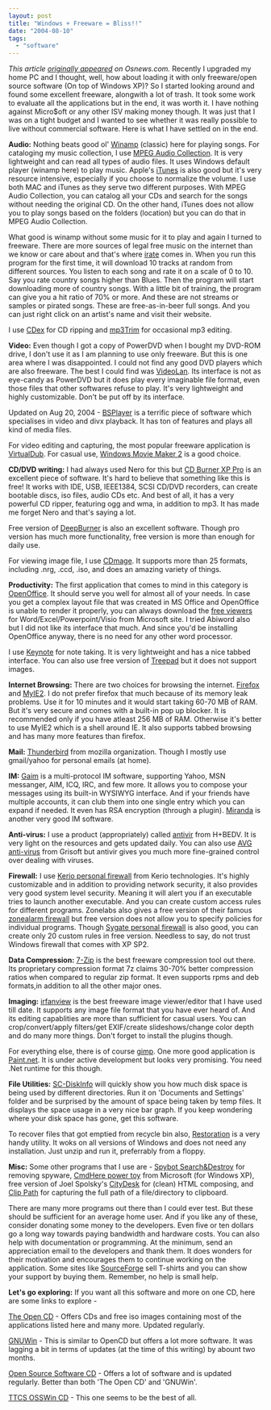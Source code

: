 ```yaml
---
layout: post
title: "Windows + Freeware = Bliss!!"
date: "2004-08-10"
tags: 
  - "software"
---
```


_This article [originally appeared](http://www.osnews.com/story.php?news_id=8072) on Osnews.com._ Recently I upgraded my home PC and I thought, well, how about loading it with only freeware/open source software (On top of Windows XP)? So I started looking around and found some excellent freeware, alongwith a lot of trash. It took some work to evaluate all the applications but in the end, it was worth it. I have nothing against Micro$oft or any other ISV making money though. It was just that I was on a tight budget and I wanted to see whether it was really possible to live without commercial software. Here is what I have settled on in the end.

**Audio:** Nothing beats good ol' [Winamp](http://www.winamp.com) (classic) here for playing songs. For cataloging my music collection, I use [MPEG Audio Collection](http://mac.sourceforge.net/). It is very lightweight and can read all types of audio files. It uses Windows default player (winamp here) to play music. Apple's [iTunes](http://www.apple.com/itunes/) is also good but it's very resource intensive, especially if you choose to normalize the volume. I use both MAC and iTunes as they serve two different purposes. With MPEG Audio Collection, you can catalog all your CDs and search for the songs without needing the original CD. On the other hand, iTunes does not allow you to play songs based on the folders (location) but you can do that in MPEG Audio Collection.

What good is winamp without some music for it to play and again I turned to freeware. There are more sources of legal free music on the internet than we know or care about and that's where [irate](http://irate.sourceforge.net/) comes in. When you run this program for the first time, it will download 10 tracks at random from different sources. You listen to each song and rate it on a scale of 0 to 10. Say you rate country songs higher than Blues. Then the program will start downloading more of country songs. With a little bit of training, the program can give you a hit ratio of 70% or more. And these are not streams or samples or pirated songs. These are free-as-in-beer full songs. And you can just right click on an artist's name and visit their website.

I use [CDex](http://www.cdex.n3.net/) for CD ripping and [mp3Trim](http://www.logiccell.com/~mp3trim/) for occasional mp3 editing.

**Video:** Even though I got a copy of PowerDVD when I bought my DVD-ROM drive, I don't use it as I am planning to use only freeware. But this is one area where I was disappointed. I could not find any good DVD players which are also freeware. The best I could find was [VideoLan](http://www.videolan.org/). Its interface is not as eye-candy as PowerDVD but it does play every imaginable file format, even those files that other softwares refuse to play. It's very lightweight and highly customizable. Don't be put off by its interface.

Updated on Aug 20, 2004 - [BSPlayer](http://bsplayer.com/) is a terrific piece of software which specialises in video and divx playback. It has ton of features and plays all kind of media files.

For video editing and capturing, the most popular freeware application is [VirtualDub](http://www.virtualdub.org/). For casual use, [Windows Movie Maker 2](http://www.microsoft.com/windowsxp/using/moviemaker/default.mspx) is a good choice.

**CD/DVD writing:** I had always used Nero for this but [CD Burner XP Pro](http://www.cdburnerxp.se/) is an excellent piece of software. It's hard to believe that something like this is free! It works with IDE, USB, IEEE1384, SCSI CD/DVD recorders, can create bootable discs, iso files, audio CDs etc. And best of all, it has a very powerful CD ripper, featuring ogg and wma, in addition to mp3. It has made me forget Nero and that's saying a lot.

Free version of [DeepBurner](http://www.deepburner.com/) is also an excellent software. Though pro version has much more functionality, free version is more than enough for daily use.

For viewing image file, I use [CDmage](http://cdmage.orcon.net.nz/frames.html). It supports more than 25 formats, including .nrg, .ccd, .iso, and does an amazing variety of things.

**Productivity:** The first application that comes to mind in this category is [OpenOffice](http://www.openoffice.org/). It should serve you well for almost all of your needs. In case you get a complex layout file that was created in MS Office and OpenOffice is unable to render it properly, you can always download the [free viewers](http://www.microsoft.com/office/000/viewers.asp) for Word/Excel/Powerpoint/Visio from Microsoft site. I tried Abiword also but I did not like its interface that much. And since you'd be installing OpenOffice anyway, there is no need for any other word processor.

I use [Keynote](http://www.tranglos.com/free/index.html) for note taking. It is very lightweight and has a nice tabbed interface. You can also use free version of [Treepad](http://www.treepad.com/download/) but it does not support images.

**Internet Browsing:** There are two choices for browsing the internet. [Firefox](http://www.mozilla.org/products/firefox/) and [MyIE2](http://www.myie2.com/html_en/home.htm). I do not prefer firefox that much because of its memory leak problems. Use it for 10 minutes and it would start taking 60-70 MB of RAM. But it's very secure and comes with a built-in pop up blocker. It is recommended only if you have atleast 256 MB of RAM. Otherwise it's better to use MyIE2 which is a shell around IE. It also supports tabbed browsing and has many more features than firefox.

**Mail:** [Thunderbird](http://www.mozilla.org/products/thunderbird/) from mozilla organization. Though I mostly use gmail/yahoo for personal emails (at home).

**IM:** [Gaim](http://gaim.sourceforge.net/) is a multi-protocol IM software, supporting Yahoo, MSN messanger, AIM, ICQ, IRC, and few more. It allows you to compose your messages using its built-in WYSIWYG interface. And if your friends have multiple accounts, it can club them into one single entry which you can expand if needed. It even has RSA encryption (through a plugin). [Miranda](http://www.miranda-im.org/) is another very good IM software.

**Anti-virus:** I use a product (appropriately) called [antivir](http://www.free-av.com/) from H+BEDV. It is very light on the resources and gets updated daily. You can also use [AVG anti-virus](http://free.grisoft.com/freeweb.php/doc/2/) from Grisoft but antivir gives you much more fine-grained control over dealing with viruses.

**Firewall:** I use [Kerio personal firewall](http://www.kerio.com/kpf_home.html) from Kerio technologies. It's highly customizable and in addition to providing network security, it also provides very good system level security. Meaning it will alert you if an executable tries to launch another executable. And you can create custom access rules for different programs. Zonelabs also gives a free version of their famous [zonealarm firewall](http://www.zonelabs.com/store/content/catalog/products/sku_list_za.jsp) but free version does not allow you to specify policies for individual programs. Though [Sygate personal firewall](http://soho.sygate.com/products/spf_standard.htm) is also good, you can create only 20 custom rules in free version. Needless to say, do not trust Windows firewall that comes with XP SP2.

**Data Compression:** [7-Zip](http://www.7-zip.com/) is the best freeware compression tool out there. Its proprietary compression format 7z claims 30-70% better compression ratios when compared to regular zip format. It even supports rpms and deb formats,in addition to all the other major ones.

**Imaging:** [irfanview](http://www.irfanview.com/) is the best freeware image viewer/editor that I have used till date. It supports any image file format that you have ever heard of. And its editing capablities are more than sufficient for casual users. You can crop/convert/apply filters/get EXIF/create slideshows/change color depth and do many more things. Don't forget to install the plugins though.

For everything else, there is of course [gimp](http://www.gimp.org/windows/). One more good application is [Paint.net](http://www.winisp.net/rbrewster/pdn.html). It is under active development but looks very promising. You need .Net runtime for this though.

**File Utilities:** [SC-DiskInfo](http://www.soft-central.net/diskinfo.php) will quickly show you how much disk space is being used by different directories. Run it on 'Documents and Settings' folder and be surprised by the amount of space being taken by temp files. It displays the space usage in a very nice bar graph. If you keep wondering where your disk space has gone, get this software.

To recover files that got emptied from recycle bin also, [Restoration](http://www.geocities.jp/br_kato/) is a very handy utility. It woks on all versions of Windows and does not need any installation. Just unzip and run it, preferrably from a floppy.

**Misc:** Some other programs that I use are - [Spybot Search&Destroy](http://www.safer-networking.org/en/index.html) for removing spyware, [CmdHere power toy](http://www.microsoft.com/windowsxp/downloads/powertoys/xppowertoys.mspx) from Microsoft (for Windows XP), free version of Joel Spolsky's [CityDesk](http://www.fogcreek.com/CityDesk/Starter.html) for (clean) HTML composing, and [Clip Path](http://personal.vsnl.com/sureshms/utilities.html) for capturing the full path of a file/directory to clipboard.

There are many more programs out there than I could ever test. But these should be sufficient for an average home user. And if you like any of these, consider donating some money to the developers. Even five or ten dollars go a long way towards paying bandwidth and hardware costs. You can also help with documentation or programming. At the minimum, send an appreciation email to the developers and thank them. It does wonders for their motivation and encourages them to continue working on the application. Some sites like [SourceForge](http://www.sf.net/) sell T-shirts and you can show your support by buying them. Remember, no help is small help.

**Let's go exploring:** If you want all this software and more on one CD, here are some links to explore -

[The Open CD](http://theopencd.sunsite.dk/) - Offers CDs and free iso images containing most of the applications listed here and many more. Updated regularly.

[GNUWin](http://gnuwin.epfl.ch/) - This is similar to OpenCD but offers a lot more software. It was lagging a bit in terms of updates (at the time of this writing) by abount two months.

[Open Source Software CD](http://pmw.myip.org/oss/) - Offers a lot of software and is updated regularly. Better than both 'The Open CD' and 'GNUWin'.

[TTCS OSSWin CD](http://www.ttcsweb.org/osswin-cd/) - This one seems to be the best of all.
